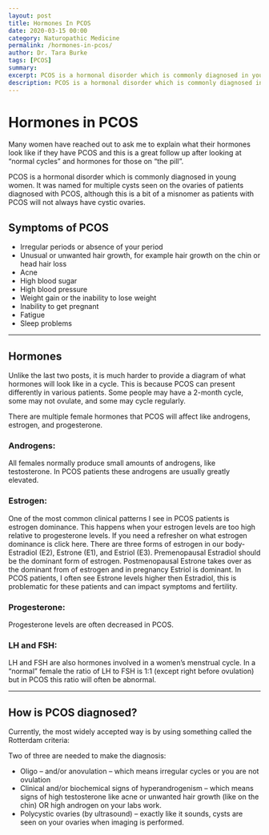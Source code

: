 ```yaml
---
layout: post
title: Hormones In PCOS
date: 2020-03-15 00:00
category: Naturopathic Medicine
permalink: /hormones-in-pcos/
author: Dr. Tara Burke
tags: [PCOS]
summary: 
excerpt: PCOS is a hormonal disorder which is commonly diagnosed in young women. It was named for multiple cysts seen on the ovaries of patients diagnosed with PCOS, although this is a bit of a misnomer as patients with PCOS will not always have cystic ovaries.
description: PCOS is a hormonal disorder which is commonly diagnosed in young women. It was named for multiple cysts seen on the ovaries of patients diagnosed with PCOS...
---
```


# Hormones in PCOS

Many women have reached out to ask me to explain what their hormones look like if they have PCOS and this is a great follow up after looking at “normal cycles” and hormones for those on “the pill”. 

PCOS is a hormonal disorder which is commonly diagnosed in young women. It was named for multiple cysts seen on the ovaries of patients diagnosed with PCOS, although this is a bit of a misnomer as patients with PCOS will not always have cystic ovaries.

## Symptoms of PCOS

* Irregular periods or absence of your period
* Unusual or unwanted hair growth, for example hair growth on the chin or head hair loss
* Acne
* High blood sugar
* High blood pressure
* Weight gain or the inability to lose weight
* Inability to get pregnant
* Fatigue
* Sleep problems

***

## Hormones

Unlike the last two posts, it is much harder to provide a diagram of what hormones will look like in a cycle. This is because PCOS can present differently in various patients. Some people may have a 2-month cycle, some may not ovulate, and some may cycle regularly.

There are multiple female hormones that PCOS will affect like androgens, estrogen, and progesterone. 
### Androgens:

All females normally produce small amounts of androgens, like testosterone. In PCOS patients these androgens are usually greatly elevated. 
### Estrogen: 

One of the most common clinical patterns I see in PCOS patients is estrogen dominance. This happens when your estrogen levels are too high relative to progesterone levels. If you need a refresher on what estrogen dominance is click here. There are three forms of estrogen in our body- Estradiol (E2), Estrone (E1), and Estriol (E3). Premenopausal Estradiol should be the dominant form of estrogen. Postmenopausal Estrone takes over as the dominant from of estrogen and in pregnancy Estriol is dominant. In PCOS patients, I often see Estrone levels higher then Estradiol, this is problematic for these patients and can impact symptoms and fertility. 
### Progesterone:

Progesterone levels are often decreased in PCOS. 

### LH and FSH:

LH and FSH are also hormones involved in a women’s menstrual cycle. In a “normal” female the ratio of LH to FSH is 1:1 (except right before ovulation) but in PCOS this ratio will often be abnormal. 

***

## How is PCOS diagnosed?

Currently, the most widely accepted way is by using something called the Rotterdam criteria:

Two of three are needed to make the diagnosis: 

* Oligo – and/or anovulation – which means irregular cycles or you are not ovulation
* Clinical and/or biochemical signs of hyperandrogenism – which means signs of high testosterone like acne or unwanted hair growth (like on the chin) OR high androgen on your labs work. 
* Polycystic ovaries (by ultrasound) – exactly like it sounds, cysts are seen on your ovaries when imaging is performed.  
